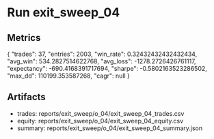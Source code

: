 # Run exit_sweep_04

## Metrics
{
  "trades": 37,
  "entries": 2003,
  "win_rate": 0.32432432432432434,
  "avg_win": 534.2827514622768,
  "avg_loss": -1278.2726426761117,
  "expectancy": -690.4168391717694,
  "sharpe": -0.5802163523286502,
  "max_dd": 110199.353587268,
  "cagr": null
}

## Artifacts
- trades: reports/exit_sweep/o_04/exit_sweep_04_trades.csv
- equity: reports/exit_sweep/o_04/exit_sweep_04_equity.csv
- summary: reports/exit_sweep/o_04/exit_sweep_04_summary.json